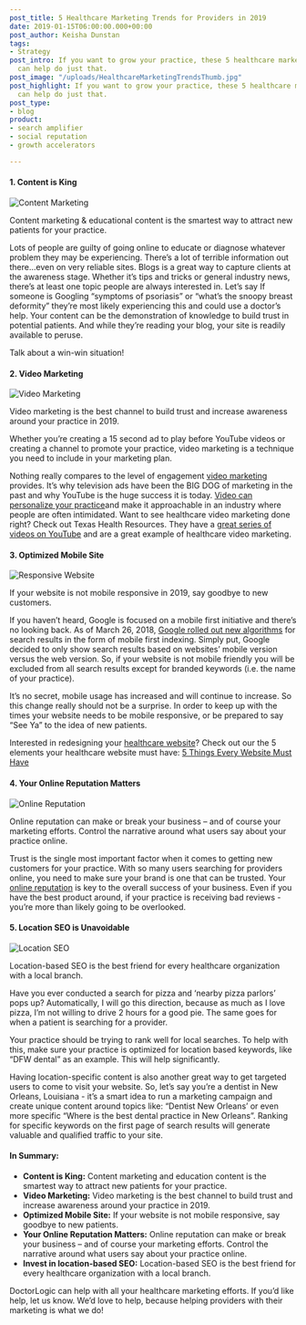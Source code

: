 ```yaml
---
post_title: 5 Healthcare Marketing Trends for Providers in 2019
date: 2019-01-15T06:00:00.000+00:00
post_author: Keisha Dunstan
tags:
- Strategy
post_intro: If you want to grow your practice, these 5 healthcare marketing trends
  can help do just that.
post_image: "/uploads/HealthcareMarketingTrendsThumb.jpg"
post_highlight: If you want to grow your practice, these 5 healthcare marketing trends
  can help do just that.
post_type:
- blog
product:
- search amplifier
- social reputation
- growth accelerators

---
```

#### 1. Content is King

![Content Marketing](https://doctorlogic.com/assets/img/posts/HealthcareMarketingTrends1.jpg)

Content marketing & educational content is the smartest way to attract new patients for your practice.

Lots of people are guilty of going online to educate or diagnose whatever problem they may be experiencing. There’s a lot of terrible information out there…even on very reliable sites. Blogs is a great way to capture clients at the awareness stage. Whether it’s tips and tricks or general industry news, there’s at least one topic people are always interested in. Let’s say If someone is Googling “symptoms of psoriasis” or “what’s the snoopy breast deformity” they’re most likely experiencing this and could use a doctor’s help. Your content can be the demonstration of knowledge to build trust in potential patients. And while they’re reading your blog, your site is readily available to peruse.

Talk about a win-win situation!

#### 2. Video Marketing

![Video Marketing](https://doctorlogic.com/assets/img/posts/HealthcareMarketingTrends2.jpg)

Video marketing is the best channel to build trust and increase awareness around your practice in 2019.

Whether you’re creating a 15 second ad to play before YouTube videos or creating a channel to promote your practice, video marketing is a technique you need to include in your marketing plan.

Nothing really compares to the level of engagement [video marketing](https://www.forbes.com/sites/forbesagencycouncil/2017/05/15/are-you-maximizing-the-use-of-video-in-your-content-marketing-strategy/#1a67ab2e3584) provides. It’s why television ads have been the BIG DOG of marketing in the past and why YouTube is the huge success it is today. [Video can personalize your practice](https://doctorlogic.com/services/video/)and make it approachable in an industry where people are often intimidated. Want to see healthcare video marketing done right? Check out Texas Health Resources. They have a [great series of videos on YouTube](https://www.youtube.com/user/TexasHealthResources/playlists) and are a great example of healthcare video marketing.

#### 3. Optimized Mobile Site

![Responsive Website](https://doctorlogic.com/assets/img/posts/HealthcareMarketingTrends3.jpg)

If your website is not mobile responsive in 2019, say goodbye to new customers.

If you haven’t heard, Google is focused on a mobile first initiative and there’s no looking back. As of March 26, 2018, [Google rolled out new algorithms](https://blog.markgrowth.com/site-not-mobile-friendly-you-can-kiss-your-google-rankings-goodbye-7f466f6f2b1) for search results in the form of mobile first indexing. Simply put, Google decided to only show search results based on websites’ mobile version versus the web version. So, if your website is not mobile friendly you will be excluded from all search results except for branded keywords (i.e. the name of your practice).

It’s no secret, mobile usage has increased and will continue to increase. So this change really should not be a surprise. In order to keep up with the times your website needs to be mobile responsive, or be prepared to say “See Ya” to the idea of new patients.

Interested in redesigning your [healthcare website](https://doctorlogic.com/features/website-design/)? Check out our the 5 elements your healthcare website must have: [5 Things Every Website Must Have](https://doctorlogic.com/content/galleries/five-things-every-website-must-have.html)

#### 4. Your Online Reputation Matters

![Online Reputation](https://doctorlogic.com/assets/img/posts/HealthcareMarketingTrends4.jpg)

Online reputation can make or break your business – and of course your marketing efforts. Control the narrative around what users say about your practice online.

Trust is the single most important factor when it comes to getting new customers for your practice. With so many users searching for providers online, you need to make sure your brand is one that can be trusted. Your [online reputation](https://doctorlogic.com/features/reviews/) is key to the overall success of your business. Even if you have the best product around, if your practice is receiving bad reviews - you’re more than likely going to be overlooked.

#### 5. Location SEO is Unavoidable

![Location SEO](https://doctorlogic.com/assets/img/posts/HealthcareMarketingTrends5.jpg)

Location-based SEO is the best friend for every healthcare organization with a local branch.

Have you ever conducted a search for pizza and ‘nearby pizza parlors’ pops up? Automatically, I will go this direction, because as much as I love pizza, I’m not willing to drive 2 hours for a good pie. The same goes for when a patient is searching for a provider.

Your practice should be trying to rank well for local searches. To help with this, make sure your practice is optimized for location based keywords, like “DFW dental” as an example. This will help significantly.

Having location-specific content is also another great way to get targeted users to come to visit your website. So, let’s say you’re a dentist in New Orleans, Louisiana - it’s a smart idea to run a marketing campaign and create unique content around topics like: “Dentist New Orleans’ or even more specific “Where is the best dental practice in New Orleans”. Ranking for specific keywords on the first page of search results will generate valuable and qualified traffic to your site.

#### In Summary:

* **Content is King:** Content marketing and education content is the smartest way to attract new patients for your practice.
* **Video Marketing:** Video marketing is the best channel to build trust and increase awareness around your practice in 2019.
* **Optimized Mobile Site:** If your website is not mobile responsive, say goodbye to new patients.
* **Your Online Reputation Matters:** Online reputation can make or break your business – and of course your marketing efforts. Control the narrative around what users say about your practice online.
* **Invest in location-based SEO:** Location-based SEO is the best friend for every healthcare organization with a local branch.

DoctorLogic can help with all your healthcare marketing efforts. If you’d like help, let us know. We’d love to help, because helping providers with their marketing is what we do!